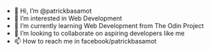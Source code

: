 - 👋 Hi, I’m @patrickbasamot
- 👀 I’m interested in Web Development
- 🌱 I’m currently learning Web Development from The Odin Project
- 💞️ I’m looking to collaborate on aspiring developers like me
- 📫 How to reach me in facebook/patrickbasamot

<!---
patrickbasamot/patrickbasamot is a ✨ special ✨ repository because its `README.md` (this file) appears on your GitHub profile.
You can click the Preview link to take a look at your changes.
--->
